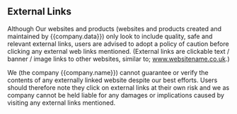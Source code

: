 ## External Links
Although Our websites and products (websites and products created and maintained by {{company.data}}) only look to include quality, safe and relevant external links, users are advised to adopt a policy of caution before clicking any external web links mentioned. (External links are clickable text / banner / image links to other websites, similar to; www.websitename.co.uk.)

We (the company {{company.name}}) cannot guarantee or verify the contents of any externally linked website despite our best efforts. Users should therefore note they click on external links at their own risk and we as company cannot be held liable for any damages or implications caused by visiting any external links mentioned.
